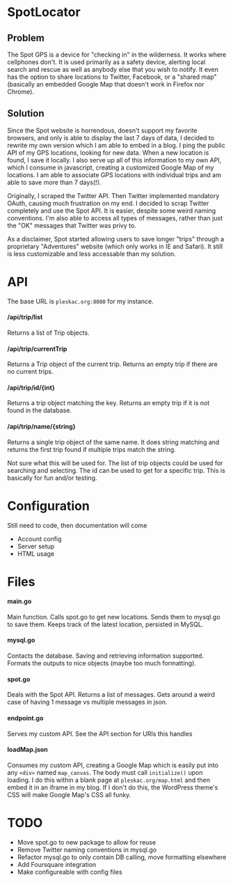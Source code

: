 # SpotLocator #

## Problem ##
The Spot GPS is a device for "checking in" in the wilderness. It works where cellphones don't. It is used primarily as a safety device, alerting local search and rescue as well as anybody else that you wish to notify. It even has the option to share locations to Twitter, Facebook, or a "shared map" (basically an embedded Google Map that doesn't work in Firefox nor Chrome).

## Solution ##
Since the Spot website is horrendous, doesn't support my favorite browsers, and only is able to display the last 7 days of data, I decided to rewrite my own version which I am able to embed in a blog. I ping the public API of my GPS locations, looking for new data. When a new location is found, I save it locally. I also serve up all of this information to my own API, which I consume in javascript, creating a customized Google Map of my locations. I am able to associate GPS locations with individual trips and am able to save more than 7 days(!).

Originally, I scraped the Twitter API. Then Twitter implemented mandatory OAuth, causing much frustration on my end. I decided to scrap Twitter completely and use the Spot API. It is easier, despite some weird naming conventions. I'm also able to access all types of messages, rather than just the "OK" messages that Twitter was privy to.

As a disclaimer, Spot started allowing users to save longer "trips" through a proprietary "Adventures" website (which only works in IE and Safari). It still is less customizable and less accessable than my solution.

# API #
The base URL is ```pleskac.org:8080``` for my instance.

#### /api/trip/list ####
Returns a list of Trip objects.

#### /api/trip/currentTrip ####
Returns a Trip object of the current trip. Returns an empty trip if there are no current trips.

#### /api/trip/id/{int} ####
Returns a trip object matching the key. Returns an empty trip if it is not found in the database.

#### /api/trip/name/{string} ####
Returns a single trip object of the same name. It does string matching and returns the first trip found if multiple trips match the string. 

Not sure what this will be used for. The list of trip objects could be used for searching and selecting. The id can be used to get for a specific trip. This is basically for fun and/or testing.

# Configuration #
Still need to code, then documentation will come
* Account config
* Server setup
* HTML usage

# Files #

#### main.go ####
Main function. Calls spot.go to get new locations. Sends them to mysql.go to save them. Keeps track of the latest location, persisted in MySQL.

#### mysql.go ####
Contacts the database. Saving and retrieving information supported. Formats the outputs to nice objects (maybe too much formatting).

#### spot.go ####
Deals with the Spot API. Returns a list of messages. Gets around a weird case of having 1 message vs multiple messages in json.

#### endpoint.go ####
Serves my custom API. See the API section for URIs this handles

#### loadMap.json ####
Consumes my custom API, creating a Google Map which is easily put into any ```<div>``` named ```map_canvas```. The body must call ```initialize()``` upon loading. I do this within a blank page at ```pleskac.org/map.html``` and then embed it in an iframe in my blog. If I don't do this, the WordPress theme's CSS will make Google Map's CSS all funky.

# TODO #
* Move spot.go to new package to allow for reuse
* Remove Twitter naming conventions in mysql.go
* Refactor mysql.go to only contain DB calling, move formatting elsewhere
* Add Foursquare integration
* Make configureable with config files